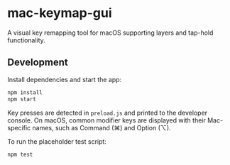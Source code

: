 # mac-keymap-gui

A visual key remapping tool for macOS supporting layers and tap-hold functionality.

## Development

Install dependencies and start the app:

```bash
npm install
npm start
```

Key presses are detected in `preload.js` and printed to the developer console.
On macOS, common modifier keys are displayed with their Mac-specific names, such
as Command (⌘) and Option (⌥).

To run the placeholder test script:

```bash
npm test
```
